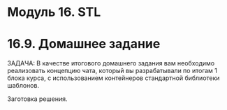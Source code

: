 Модуль 16. STL
=====================================================================
16.9. Домашнее задание
======================

ЗАДАЧА: В качестве итогового домашнего задания вам необходимо реализовать концепцию чата,
который вы разрабатывали по итогам 1 блока курса, с использованием контейнеров стандартной библиотеки шаблонов.

Заготовка решения.
